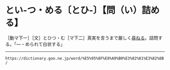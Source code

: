 # とい‐つ・める〔とひ‐〕【問（い）詰める】

［動マ下一］［文］とひつ・む［マ下二］真実を言うまで厳しく[尋ねる](たずねる（尋ねる／訊ねる）)。詰問する。「―・められて白状する」

---
`https://dictionary.goo.ne.jp/word/%E5%95%8F%E8%A9%B0%E3%82%81%E3%82%8B/`